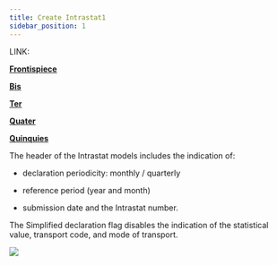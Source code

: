 ```yaml
---
title: Create Intrastat1 
sidebar_position: 1
---
```


LINK:

**[Frontispiece](/docs/finance-area/declarations/intrastat/create-intrastat1/intra1)**

**[Bis](/docs/finance-area/declarations/intrastat/create-intrastat1/intra1-bis)**

**[Ter](/docs/finance-area/declarations/intrastat/create-intrastat1/intra1-ter)**

**[Quater](/docs/finance-area/declarations/intrastat/create-intrastat1/intra1-quater)**

**[Quinquies](/docs/finance-area/declarations/intrastat/create-intrastat1/intra1-quinquies)**


The header of the Intrastat models includes the indication of:

- declaration periodicity: monthly / quarterly 

- reference period (year and month) 

- submission date and the Intrastat number. 

The Simplified declaration flag disables the indication of the statistical value, transport code, and mode of transport.

![](/img/it-it/finance-area/declarations/intrastat/create-intrastat1/create-intrastat1/image01.png)